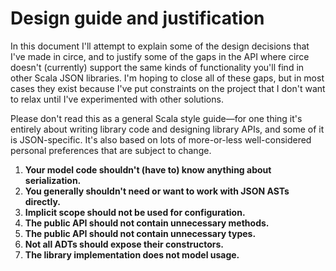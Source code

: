 # Design guide and justification

In this document I'll attempt to explain some of the design decisions that I've made in circe, and
to justify some of the gaps in the API where circe doesn't (currently) support the same kinds of
functionality you'll find in other Scala JSON libraries. I'm hoping to close all of these gaps, but
in most cases they exist because I've put constraints on the project that I don't want to relax
until I've experimented with other solutions.

Please don't read this as a general Scala style guide—for one thing it's entirely about writing
library code and designing library APIs, and some of it is JSON-specific. It's also based on lots of
more-or-less well-considered personal preferences that are subject to change.

1. **Your model code shouldn't (have to) know anything about serialization.**
2. **You generally shouldn't need or want to work with JSON ASTs directly.**
3. **Implicit scope should not be used for configuration.**
4. **The public API should not contain unnecessary methods.**
5. **The public API should not contain unnecessary types.**
6. **Not all ADTs should expose their constructors.**
7. **The library implementation does not model usage.**

[metarest]: https://github.com/pathikrit/metarest
[slip-28]: https://github.com/scala/slip/pull/28

